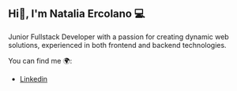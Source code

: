 ## Hi👋, I'm Natalia Ercolano 💻

Junior Fullstack Developer with a passion for creating dynamic web solutions, experienced in both frontend and backend technologies.

You can find me 🌍:
 - [Linkedin](https://linkedin.com/in/natalia-ercolano-4a0065137)

<!--
**NatiErco/NatiErco** is a ✨ _special_ ✨ repository because its `README.md` (this file) appears on your GitHub profile.

Here are some ideas to get you started:

- 🔭 I’m currently working on ...
- 🌱 I’m currently learning ...
- 👯 I’m looking to collaborate on ...
- 🤔 I’m looking for help with ...
- 💬 Ask me about ...
- 📫 How to reach me: ...
- 😄 Pronouns: ...
- ⚡ Fun fact: ...
-->

